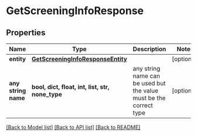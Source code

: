 # GetScreeningInfoResponse


## Properties
Name | Type | Description | Notes
------------ | ------------- | ------------- | -------------
**entity** | [**GetScreeningInfoResponseEntity**](GetScreeningInfoResponseEntity.md) |  | [optional] 
**any string name** | **bool, dict, float, int, list, str, none_type** | any string name can be used but the value must be the correct type | [optional]

[[Back to Model list]](../README.md#documentation-for-models) [[Back to API list]](../README.md#documentation-for-api-endpoints) [[Back to README]](../README.md)


